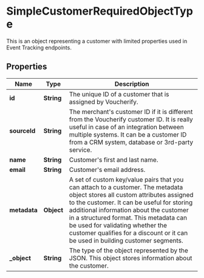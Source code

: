 

# SimpleCustomerRequiredObjectType

This is an object representing a customer with limited properties used in Event Tracking endpoints.

## Properties

| Name | Type | Description |
|------------ | ------------- | ------------- |
|**id** | **String** | The unique ID of a customer that is assigned by Voucherify. |
|**sourceId** | **String** | The merchant&#39;s customer ID if it is different from the Voucherify customer ID. It is really useful in case of an integration between multiple systems. It can be a customer ID from a CRM system, database or 3rd-party service. |
|**name** | **String** | Customer&#39;s first and last name. |
|**email** | **String** | Customer&#39;s email address. |
|**metadata** | **Object** | A set of custom key/value pairs that you can attach to a customer. The metadata object stores all custom attributes assigned to the customer. It can be useful for storing additional information about the customer in a structured format. This metadata can be used for validating whether the customer qualifies for a discount or it can be used in building customer segments.  |
|**_object** | **String** | The type of the object represented by the JSON. This object stores information about the customer. |



